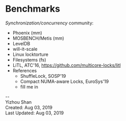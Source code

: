 # Benchmarks

*Synchronization/concurrency* community:

- Phoenix (mm)
- MOSBENCH/Metis (mm)
- LevelDB
- will-it-scale
- Linux locktorture
- Filesystems (fs)
- LiTL, ATC'16, https://github.com/multicore-locks/litl
- References
    - ShuffleLock, SOSP'19
    - Compact NUMA-aware Locks, EuroSys'19
    - fill me in

--  
Yizhou Shan  
Created: Aug 03, 2019  
Last Updated: Aug 03, 2019
